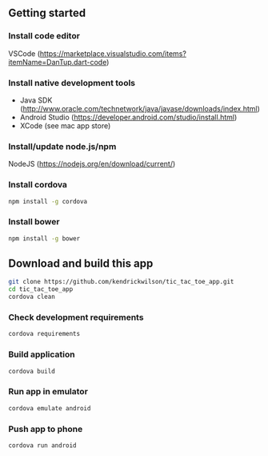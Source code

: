 ## Getting started
  
### Install code editor
VSCode (https://marketplace.visualstudio.com/items?itemName=DanTup.dart-code)
   
### Install native development tools
* Java SDK (http://www.oracle.com/technetwork/java/javase/downloads/index.html)
* Android Studio (https://developer.android.com/studio/install.html)
* XCode (see mac app store)

### Install/update node.js/npm
NodeJS (https://nodejs.org/en/download/current/)

### Install cordova
```bash 
npm install -g cordova
```

### Install bower
```bash 
npm install -g bower
```

## Download and build this app
```bash 
git clone https://github.com/kendrickwilson/tic_tac_toe_app.git
cd tic_tac_toe_app
cordova clean   
```

### Check development requirements
```bash 
cordova requirements
```

### Build application
```bash
cordova build
```
   
### Run app in emulator
```bash
cordova emulate android
```

### Push app to phone 
```bash
cordova run android
```
